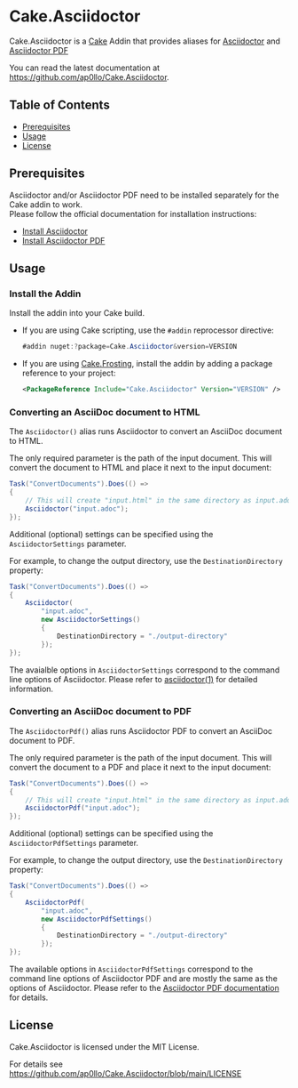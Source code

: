 # Cake.Asciidoctor

Cake.Asciidoctor is a [Cake](https://cakebuild.net/) Addin that provides aliases for [Asciidoctor](https://docs.asciidoctor.org/asciidoctor/latest/) and [Asciidoctor PDF](https://docs.asciidoctor.org/pdf-converter/latest/)

You can read the latest documentation at https://github.com/ap0llo/Cake.Asciidoctor.

## Table of Contents

- [Prerequisites](#prerequisites)
- [Usage](#usage)
- [License](#license)

## Prerequisites

Asciidoctor and/or Asciidoctor PDF need to be installed separately for the Cake addin to work.  
Please follow the official documentation for installation instructions:

- [Install Asciidoctor](https://docs.asciidoctor.org/asciidoctor/latest/install/)
- [Install Asciidoctor PDF](https://docs.asciidoctor.org/pdf-converter/latest/install/)

## Usage

### Install the Addin

Install the addin into your Cake build.

- If you are using Cake scripting, use the `#addin` reprocessor directive:

  ```cs
  #addin nuget:?package=Cake.Asciidoctor&version=VERSION
  ```

- If you are using [Cake.Frosting](https://cakebuild.net/docs/running-builds/runners/cake-frosting), install the addin by adding a package reference to your project:

  ```xml
  <PackageReference Include="Cake.Asciidoctor" Version="VERSION" /> 
  ```

### Converting an AsciiDoc document to HTML

The `Asciidoctor()` alias runs Asciidoctor to convert an AsciiDoc document to HTML.

The only required parameter is the path of the input document.
This will convert the document to HTML and place it next to the input document:

```cs
Task("ConvertDocuments").Does(() =>
{
    // This will create "input.html" in the same directory as input.adoc
    Asciidoctor("input.adoc");
});

```

Additional (optional) settings can be specified using the `AsciidoctorSettings` parameter.

For example, to change the output directory, use the `DestinationDirectory` property:

```cs
Task("ConvertDocuments").Does(() =>
{
    Asciidoctor(
        "input.adoc",
        new AsciidoctorSettings() 
        {
            DestinationDirectory = "./output-directory"
        });
});
```

The avaialble options in `AsciidoctorSettings` correspond to the command line options of Asciidoctor.
Please refer to [asciidoctor(1)](https://docs.asciidoctor.org/asciidoctor/latest/cli/man1/asciidoctor/) for detailed information.

### Converting an AsciiDoc document to PDF

The `AsciidoctorPdf()` alias runs Asciidoctor PDF to convert an AsciiDoc document to PDF.

The only required parameter is the path of the input document.
This will convert the document to a PDF and place it next to the input document:

```cs
Task("ConvertDocuments").Does(() =>
{
    // This will create "input.html" in the same directory as input.adoc
    AsciidoctorPdf("input.adoc");
});

```

Additional (optional) settings can be specified using the `AsciidoctorPdfSettings` parameter.

For example, to change the output directory, use the `DestinationDirectory` property:

```cs
Task("ConvertDocuments").Does(() =>
{
    AsciidoctorPdf(
        "input.adoc",
        new AsciidoctorPdfSettings() 
        {
            DestinationDirectory = "./output-directory"
        });
});
```

The available options in `AsciidoctorPdfSettings` correspond to the command line options of Asciidoctor PDF and are mostly the same as the options of Asciidoctor.
Please refer to the [Asciidoctor PDF documentation](https://docs.asciidoctor.org/pdf-converter/latest/) for details.

## License

Cake.Asciidoctor is licensed under the MIT License.

For details see https://github.com/ap0llo/Cake.Asciidoctor/blob/main/LICENSE